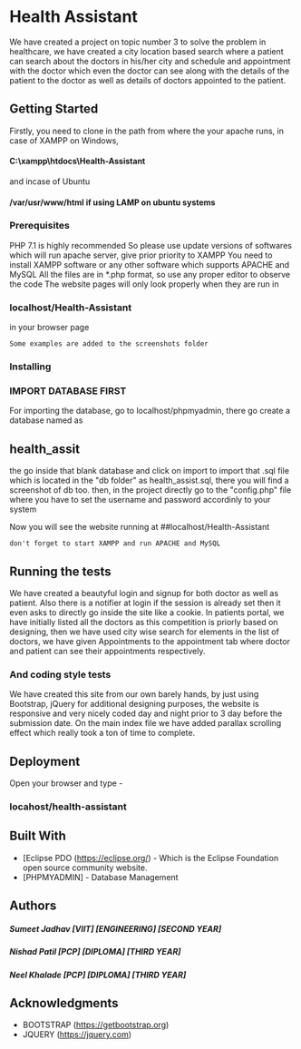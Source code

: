 # Health Assistant

We have created a project on topic number 3 to solve the problem in healthcare, we have created a city location based search where a patient can search about the doctors in his/her city and schedule and appointment with the doctor which even the doctor can see along with the details of the patient to the doctor as well as details of doctors appointed to the patient.

## Getting Started

Firstly, you need to clone in the path from where the your apache runs, in case of XAMPP on Windows,
  #### C:\xampp\htdocs\Health-Assistant
and incase of Ubuntu
  #### /var/usr/www/html if using LAMP on ubuntu systems

### Prerequisites
PHP 7.1 is highly recommended
So please use update versions of softwares which will run apache server, give prior priority to XAMPP
You need to install XAMPP software or any other software which supports APACHE and MySQL
All the files are in *.php format, so use any proper editor to observe the code
The website pages will only look properly when they are run in 
  ### localhost/Health-Assistant
in your browser page

```
Some examples are added to the screenshots folder
```

### Installing


### IMPORT DATABASE FIRST
For importing the database, go to localhost/phpmyadmin, there go create a database named as 
   ## health_assit 
   the go inside that blank database and click on import to import that .sql file which is located in the "db folder" as     health_assist.sql, there you will find a screenshot of db too.
   then, in the project directly go to the "config.php" file where you have to set the username and password accordinly to your system


Now you will see the website running at 
##localhost/Health-Assistant

```
don't forget to start XAMPP and run APACHE and MySQL
```

## Running the tests

We have created a beautyful login and signup for both doctor as well as patient.
Also there is a notifier at login if the session is already set then it even asks to directly go inside the site like a cookie.
In patients portal, we have initially listed all the doctors as this competition is priorly based on designing, then we have used city wise search for elements in the list of doctors, we have given Appointments to the appointment tab where doctor and patient can see their appointments respectively.


### And coding style tests

We have created this site from our own barely hands, by just using Bootstrap, jQuery for additional designing purposes, the website is responsive and very nicely coded day and night prior to 3 day before the submission date.
On the main index file we have added parallax scrolling effect which really took a ton of time to complete.

## Deployment

Open your browser and type -
### locahost/health-assistant

## Built With

* [Eclipse PDO (https://eclipse.org/) - Which is the Eclipse Foundation open source community website.
* [PHPMYADMIN] - Database Management


## Authors

##### Sumeet Jadhav [VIIT] [ENGINEERING] [SECOND YEAR]
##### Nishad Patil [PCP] [DIPLOMA] [THIRD YEAR]
##### Neel Khalade [PCP] [DIPLOMA] [THIRD YEAR]

## Acknowledgments

* BOOTSTRAP (https://getbootstrap.org)
* JQUERY (https://jquery.com)
